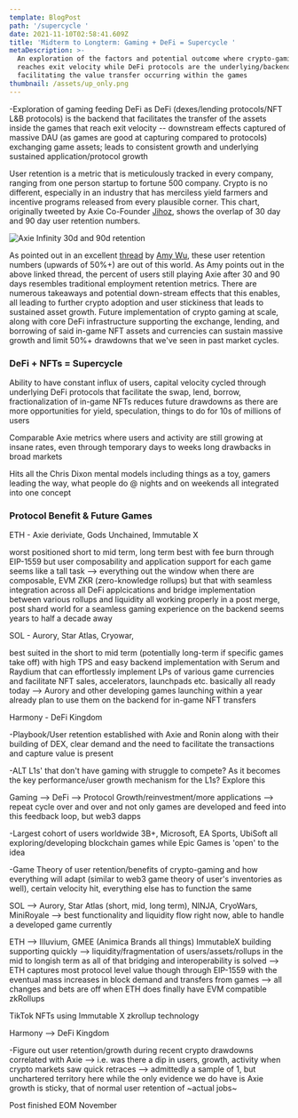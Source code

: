 ```yaml
---
template: BlogPost
path: '/supercycle '
date: 2021-11-10T02:58:41.609Z
title: 'Midterm to Longterm: Gaming + DeFi = Supercycle '
metaDescription: >-
  An exploration of the factors and potential outcome where crypto-gaming
  reaches exit velocity while DeFi protocols are the underlying/backend
  facilitating the value transfer occurring within the games
thumbnail: /assets/up_only.png
---
```

\-Exploration of gaming feeding DeFi as DeFi (dexes/lending protocols/NFT L&B protocols) is the backend that facilitates the transfer of the assets inside the games that reach exit velocity -- downstream effects captured of massive DAU (as games are good at capturing compared to protocols) exchanging game assets; leads to consistent growth and underlying sustained application/protocol growth 

User retention is a metric that is meticulously tracked in every company, ranging from one person startup to fortune 500 company.  Crypto is no different, especially in an industry that has merciless yield farmers and incentive programs released from every plausible corner.  This chart, originally tweeted by Axie Co-Founder [Jihoz](https://twitter.com/Jihoz_Axie), shows the overlap of 30 day and 90 day user retention numbers.  

![Axie Infinity 30d and 90d retention ](/assets/axie_retention.jpeg "Axie Retention Numbers ")

As pointed out in an excellent [thread](https://twitter.com/amytongwu/status/1441968454920118274/photo/1) by [Amy Wu](https://twitter.com/amytongwu), these user retention numbers (upwards of 50%+) are out of this world.  As Amy points out in the above linked thread, the percent of users still playing Axie after 30 and 90 days resembles traditional employment retention metrics.  There are numerous takeaways and potential down-stream effects that this enables, all leading to further crypto adoption and user stickiness that leads to sustained asset growth.  Future implementation of crypto gaming at scale, along with core DeFi infrastructure supporting the exchange, lending, and borrowing of said in-game NFT assets and currencies can sustain massive growth and limit 50%+ drawdowns that we've seen in past market cycles.  

### DeFi + NFTs = Supercycle

Ability to have constant influx of users, capital velocity cycled through underlying DeFi protocols that facilitate the swap, lend, borrow, fractionalization of in-game NFTs reduces future drawdowns as there are more opportunities for yield,  speculation, things to do for 10s of millions of users

Comparable Axie metrics where users and activity are still growing at insane rates, even through temporary days to weeks long drawbacks in broad markets 

Hits all the Chris Dixon mental models including things as a toy, gamers leading the way, what people do @ nights and on weekends all integrated into one concept 

### Protocol Benefit & Future Games

ETH - Axie deriviate, Gods Unchained, Immutable X 

worst positioned short to mid term, long term best with fee burn through EIP-1559 but user composability and application support for each game seems like a tall task --> everything out the window when there are composable, EVM ZKR (zero-knowledge rollups) but that with seamless integration across all DeFi applcications and bridge implementation between various rollups and liquidity all working properly in a post merge, post shard world for a seamless gaming experience on the backend seems years to half a decade away 

SOL - Aurory, Star Atlas, Cryowar, 

best suited in the short to mid term (potentially long-term if specific games take off) with high TPS and easy backend implementation with Serum and Raydium that can effortlessly implement LPs of various game currencies and facilitate NFT sales, accelerators, launchpads etc. basically all ready today --> Aurory and other developing games launching within a year already plan to use them on the backend for in-game NFT transfers 

Harmony - DeFi Kingdom 

\-Playbook/User retention established with Axie and Ronin along with their building of DEX, clear demand and the need to facilitate the transactions and capture value is present 

\-ALT L1s' that don't have gaming with struggle to compete? As it becomes the key performance/user growth mechanism for the L1s?  Explore this

Gaming --> DeFi --> Protocol Growth/reinvestment/more applications --> repeat cycle over and over and not only games are developed and feed into this feedback loop, but web3 dapps 

\-Largest cohort of users worldwide 3B+, Microsoft, EA Sports, UbiSoft all exploring/developing blockchain games while Epic Games is 'open' to the idea 

\-Game Theory of user retention/benefits of crypto-gaming and how everything will adapt (similar to web3 game theory of user's inventories as well), certain velocity hit, everything else has to function the same

SOL --> Aurory, Star Atlas (short, mid, long term), NINJA, CryoWars, MiniRoyale --> best functionality and liquidity flow right now, able to handle a developed game currently

ETH --> Illuvium, GMEE (Animica Brands all things) ImmutableX building supporting quickly --> liquidity/fragmentation of users/assets/rollups in the mid to longish term as all of that bridging and interoperability is solved --> ETH captures most protocol level value though through EIP-1559 with the eventual mass increases in block demand and transfers from games --> all changes and bets are off when ETH does finally have EVM compatible zkRollups

TikTok NFTs using Immutable X zkrollup technology 

Harmony --> DeFi Kingdom 

\-Figure out user retention/growth during recent crypto drawdowns correlated with Axie --> i.e. was there a dip in users, growth, activity when crypto markets saw quick retraces --> admittedly a sample of 1, but unchartered territory here while the only evidence we do have is Axie growth is sticky, that of normal user retention of \~actual jobs\~ 

Post finished EOM November
